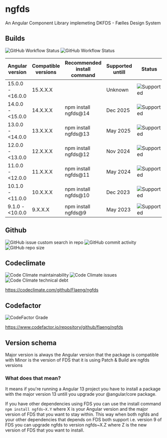 # ngfds

An Angular Component Library implemeting DKFDS - Fælles Design System

## Builds

![GitHub Workflow Status](https://img.shields.io/github/workflow/status/flaeng/ngfds/Build%20source%20code?label=source%20code%20compiles%20%26%20passes%20tests&style=for-the-badge)
![GitHub Workflow Status](https://img.shields.io/github/workflow/status/flaeng/ngfds/Build%20for%20Angular?label=can%20build%20for%20supported%20angular%20versions&style=for-the-badge)

| Angular version  | Compatible versions | Recommended install command | Supported untill | Status                                                                            |
| ---------------- | ------------------- | --------------------------- | ---------------- | --------------------------------------------------------------------------------- |
| 15.0.0 - <16.0.0 | 15.X.X.X            |                             | Unknown          | ![Supported](https://img.shields.io/badge/-Supported-success?style=for-the-badge) |
| 14.0.0 - <15.0.0 | 14.X.X.X            | npm install ngfds@14        | Dec 2025         | ![Supported](https://img.shields.io/badge/-Supported-success?style=for-the-badge) |
| 13.0.0 - <14.0.0 | 13.X.X.X            | npm install ngfds@13        | May 2025         | ![Supported](https://img.shields.io/badge/-Supported-success?style=for-the-badge) |
| 12.0.0 - <13.0.0 | 12.X.X.X            | npm install ngfds@12        | Nov 2024         | ![Supported](https://img.shields.io/badge/-Supported-success?style=for-the-badge) |
| 11.0.0 - <12.0.0 | 11.X.X.X            | npm install ngfds@11        | May 2024         | ![Supported](https://img.shields.io/badge/-Supported-success?style=for-the-badge) |
| 10.1.0 - <11.0.0 | 10.X.X.X            | npm install ngfds@10        | Dec 2023         | ![Supported](https://img.shields.io/badge/-Supported-success?style=for-the-badge) |
| 9.1.0 - <10.0.0  | 9.X.X.X             | npm install ngfds@9         | May 2023         | ![Supported](https://img.shields.io/badge/-Supported-success?style=for-the-badge) |

## Github

![GitHub issue custom search in repo](https://img.shields.io/github/issues-search/flaeng/ngfds?label=KNOWN%20BUGS&query=label%3Abug%20is%3Aopen&style=for-the-badge)
![GitHub commit activity](https://img.shields.io/github/commit-activity/m/flaeng/ngfds?style=for-the-badge)
![GitHub repo size](https://img.shields.io/github/repo-size/flaeng/ngfds?style=for-the-badge)

## Codeclimate

![Code Climate maintainability](https://img.shields.io/codeclimate/maintainability/Flaeng/ngfds?style=for-the-badge)
![Code Climate issues](https://img.shields.io/codeclimate/issues/Flaeng/ngfds?label=Maintainability%20Issues&style=for-the-badge)
![Code Climate technical debt](https://img.shields.io/codeclimate/tech-debt/Flaeng/ngfds?style=for-the-badge)

https://codeclimate.com/github/Flaeng/ngfds

## Codefactor

![CodeFactor Grade](https://img.shields.io/codefactor/grade/github/flaeng/ngfds?style=for-the-badge)

https://www.codefactor.io/repository/github/flaeng/ngfds

## Version schema

Major version is always the Angular version that the package is compatible with
Minor is the version of FDS that it is using
Patch & Build are ngfds versions

### What does that mean?

It means if you're running a Angular 13 project you have to install a package with the major version 13 untill you upgrade your @angular/core package.

If you have other dependencies using FDS you can use the install command `npm install ngfds~X.Y` where X is your Angular version and the major version of FDS that you want to stay within. This way when both ngfds and your other dependencies that depends on FDS both support i.e. version 9 of FDS you can upgrade ngfds to version ngfds~X.Z where Z is the new version of FDS that you want to install.
